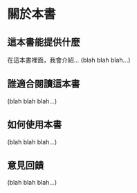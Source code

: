 # 關於本書

## 這本書能提供什麼

在這本書裡面，我會介紹... (blah blah blah...)

## 誰適合閱讀這本書

(blah blah blah...)

## 如何使用本書

(blah blah blah...)

## 意見回饋

(blah blah blah...)

